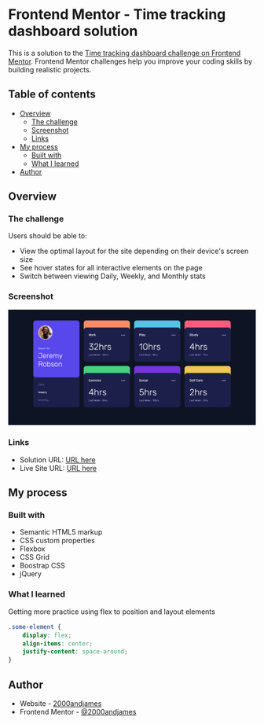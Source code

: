 # Frontend Mentor - Time tracking dashboard solution

This is a solution to the [Time tracking dashboard challenge on Frontend Mentor](https://www.frontendmentor.io/challenges/time-tracking-dashboard-UIQ7167Jw). Frontend Mentor challenges help you improve your coding skills by building realistic projects. 

## Table of contents

- [Overview](#overview)
  - [The challenge](#the-challenge)
  - [Screenshot](#screenshot)
  - [Links](#links)
- [My process](#my-process)
  - [Built with](#built-with)
  - [What I learned](#what-i-learned)
- [Author](#author)

## Overview

### The challenge

Users should be able to:

- View the optimal layout for the site depending on their device's screen size
- See hover states for all interactive elements on the page
- Switch between viewing Daily, Weekly, and Monthly stats

### Screenshot

![](images/screenshot.png)

### Links

- Solution URL: [URL here](https://github.com/2000andjames/2000andjames.github.io/tree/main/projects/time-tracker)
- Live Site URL: [URL here](https://2000andjames.github.io/projects/time-tracker/app.html)

## My process

### Built with

- Semantic HTML5 markup
- CSS custom properties
- Flexbox
- CSS Grid
- Boostrap CSS
- jQuery

### What I learned

Getting more practice using flex to position and layout elements

```css
.some-element {
    display: flex;
    align-items: center;
    justify-content: space-around;
}
```


## Author

- Website - [2000andjames](https://2000andjames.github.io/)
- Frontend Mentor - [@2000andjames](https://www.frontendmentor.io/profile/2000andjames)
